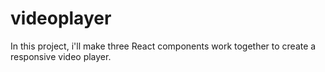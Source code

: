 # videoplayer
In this project, i'll make three React components work together to create a responsive video player. 
